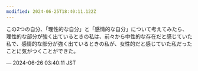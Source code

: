 ```yaml
---
modified: 2024-06-25T18:40:11.122Z
---
```


<p>この2つの自分、「理性的な自分」と「感情的な自分」について考えてみたら、理性的な部分が強く出ているときの私は、前々から中性的な存在だと感じていた私で、感情的な部分が強く出ているときの私が、女性的だと感じていた私だったことに気がつくことができた。</p>

&mdash; 2024-06-26 03:40:11 JST

<!-- Original URL: https://mastodon.social/@sakuramochi0/112678719397837380-->
